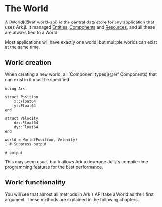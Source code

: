 # The World

A [World](@ref world-api) is the central data store for any application that uses Ark.jl.
It managed [Entities](@ref), [Components](@ref) and [Resources](@ref),
and all these are always tied to a World.

Most applications will have exactly one world, but multiple worlds can exist at the same time.

## World creation

When creating a new world, all [Component types](@ref Components) that can exist in it must be specified.

```jldoctest; output = false
using Ark

struct Position
    x::Float64
    y::Float64
end

struct Velocity
    dx::Float64
    dy::Float64
end

world = World(Position, Velocity)
; # Suppress output

# output

```

This may seem usual, but it allows Ark to leverage Julia's compile-time programming
features for the best performance.

## World functionality

You will see that almost all methods in Ark's API take a World as their first argument.
These methods are explained in the following chapters.
